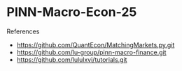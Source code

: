 # PINN-Macro-Econ-25

References
- https://github.com/QuantEcon/MatchingMarkets.py.git
- https://github.com/lu-group/pinn-macro-finance.git
- https://github.com/lululxvi/tutorials.git

